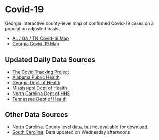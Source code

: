 # Covid-19

Georgia interactive county-level map of confirmed Covid-19 cases on a population adjusted basis

* [AL / GA / TN Covid-19 Map](https://hjhuney.github.io/Covid-19/viz/al_ga_tn_covid.html)
* [Georgia Covid-19 Map](https://hjhuney.github.io/Covid-19/viz/ga_covid.html)



## Updated Daily Data Sources

* [The Covid Tracking Project](https://covidtracking.com/api/)
* [Alabama Public Health](http://alabamapublichealth.gov/infectiousdiseases/2019-coronavirus.html)
* [Georgia Dept of Health](https://dph.georgia.gov/covid-19-daily-status-report)
* [Mississippi Dept of Health](https://msdh.ms.gov/msdhsite/_static/14,0,420.html)
* [North Carolina Dept of HHS](https://www.ncdhhs.gov/covid-19-case-count-nc#nc-counties-with-cases)
* [Tennessee Dept of Health](https://www.tn.gov/health/cedep/ncov.html)


## Other Data Sources
* [North Carolina](https://www.ncdhhs.gov/covid-19-case-count-nc). County level data, but not available for download.
* [South Carolina](https://www.scdhec.gov/infectious-diseases/viruses/coronavirus-disease-2019-covid-19/monitoring-testing-covid-19). Data updated on Wednesday afternoons
